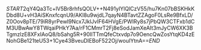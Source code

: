 $START$2qY4Qa3Tc+lV5Br8rhfsQOLV++N491ylYlQlCzV55/hu7Kn07bBSKHkKDbd8U+vH3AiSKnxfcqnU9/AKl8u9wjdL7qayN4BTavtZZAgoF0LsRe9BfxLD/Z0Oov8pTE/79iR8yrPewI9Ncx7JklJvIF64HVgE/PWIRy8s7jPbQW3CTFxb1dCM3UBwAwY8TWqaiPHkY7Aa/rF1CMmrT2Fj8eSodJamXeAIt3mJyCW6XK3BTgmzlzE8XFxIAoQ8/bSahg5R+90IITTmQfeCtxvdp7o9OencQwZosYtqKD4zENohGBe121teU53+1Cye43BveuDIEBoF522Oj/wouIYtnA==$END$